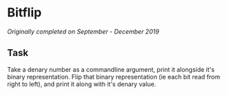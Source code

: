 # Bitflip

*Originally completed on September - December 2019*

## Task
Take a denary number as a commandline argument, print it alongside it's binary representation.
Flip that binary representation (ie each bit read from right to left), and print it along with it's denary value.
 